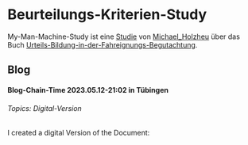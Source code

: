 # Beurteilungs-Kriterien-Study

My-Man-Machine-Study ist eine [Studie](640001.md) von [Michael_Holzheu](0.md) über das Buch [Urteils-Bildung-in-der-Fahreignungs-Begutachtung](1000001009.md).

## Blog

#### Blog-Chain-Time 2023.05.12-21:02 in Tübingen <a id="4802"/>
###### Topics: Digital-Version

I created a digital Version of the Document:



